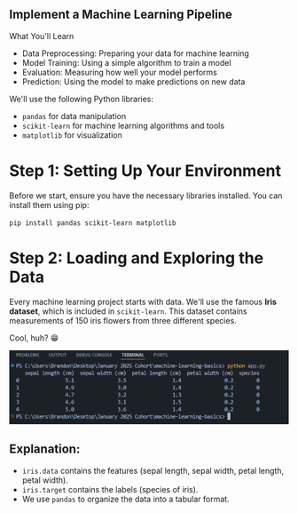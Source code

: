 ## Implement a Machine Learning Pipeline

What You'll Learn
- Data Preprocessing: Preparing your data for machine learning
- Model Training: Using a simple algorithm to train a model
- Evaluation: Measuring how well your model performs
- Prediction: Using the model to make predictions on new data

We'll use the following Python libraries:
- `pandas` for data manipulation
- `scikit-learn` for machine learning algorithms and tools
- `matplotlib` for visualization

# Step 1: Setting Up Your Environment
Before we start, ensure you have the necessary libraries installed. You can install them using pip:

`pip install pandas scikit-learn matplotlib`

# Step 2: Loading and Exploring the Data
Every machine learning project starts with data. We'll use the famous **Iris dataset**, which is included in `scikit-learn`.
This dataset contains measurements of 150 iris flowers from three different species. 

Cool, huh? :grin:

![Alt text](https://raw.githubusercontent.com/rb-thompson/machine-learning-basics/refs/heads/main/project_files/print-head.png "printed data head")

## Explanation:

- `iris.data` contains the features (sepal length, sepal width, petal length, petal width).
- `iris.target` contains the labels (species of iris).
- We use `pandas` to organize the data into a tabular format.